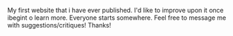 My first website that i have ever published. I'd like to improve upon it once ibegint o learn more. Everyone starts somewhere. Feel free to message me with suggestions/critiques! Thanks!

